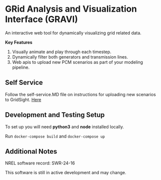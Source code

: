 # GRid Analysis and Visualization Interface (GRAVI)
An interactive web tool for dynamically visualizing grid related data.

**Key Features**
1. Visually animate and play through each timestep.
2. Dynamically filter both generators and transmission lines.
3. Web apis to upload new PCM scenarios as part of your modeling pipeline.

## Self Service

Follow the self-service.MD file on instructions for uploading new scenarios to GridSight.
[Here](docs/tutorials/self-service.MD)

## Development and Testing Setup

To set up you will need **python3** and **node** installed locally.

Run `docker-compose build` and `docker-compose up`


## Additional Notes
NREL software record: SWR-24-16

This software is still in active development and may change.
